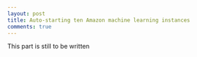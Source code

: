 ```yaml
---
layout: post
title: Auto-starting ten Amazon machine learning instances
comments: true
---
```


This part is still to be written